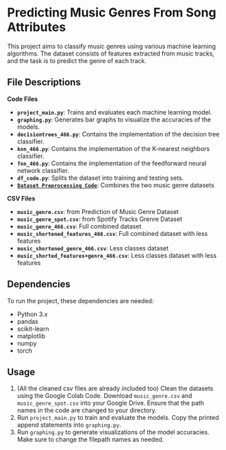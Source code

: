 # Predicting Music Genres From Song Attributes

This project aims to classify music genres using various machine learning algorithms. The dataset consists of features extracted from music tracks, and the task is to predict the genre of each track.

## File Descriptions

**Code Files**
- **`project_main.py`**: Trains and evaluates each machine learning model.
- **`graphing.py`**: Generates bar graphs to visualize the accuracies of the models.
- **`decisiontrees_466.py`**: Contains the implementation of the decision tree classifier.
- **`knn_466.py`**: Contains the implementation of the K-nearest neighbors classifier.
- **`fnn_466.py`**: Contains the implementation of the feedforward neural network classifier.
- **`df_code.py`**: Splits the dataset into training and testing sets.
- **[`Dataset Preprocessing Code`](https://colab.research.google.com/drive/1IIpfNlytwfmCnXefq9ArI1xv-4OFxOuD#scrollTo=QGnYhvSVT6Gn)**: Combines the two music genre datasets

**CSV Files**
- **`music_genre.csv`**: from Prediction of Music Genre Dataset
- **`music_genre_spot.csv`**: from Spotify Tracks Grenre Dataset
- **`music_genre_466.csv`**: Full combined dataset
- **`music_shortened_features_466.csv`**: Full combined dataset with less features
- **`music_shortened_genre_466.csv`**: Less classes dataset
- **`music_shorted_features+genre_466.csv`**: Less classes dataset with less features


## Dependencies

To run the project, these dependencies are needed:

- Python 3.x
- pandas
- scikit-learn
- matplotlib
- numpy
- torch

## Usage

1. (All the cleaned csv files are already included too) Clean the datasets using the Google Colab Code. Download `music_genre.csv` and `music_genre_spot.csv` into your Google Drive. Ensure that the path names in the code are changed to your directory.
2. Run `project_main.py` to train and evaluate the models. Copy the printed append statements into `graphing.py`.
3. Run `graphing.py` to generate visualizations of the model accuracies. Make sure to change the filepath names as needed.




